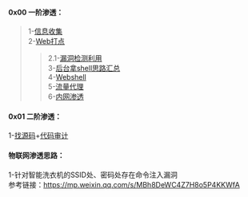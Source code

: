 #### 0x00 一阶渗透：
>1-[信息收集](./1-信息收集.md)  
>2-[Web打点](./2-漏洞检测利用.md)  
>>2.1-[漏洞检测利用](漏洞检测利用.md)   
>3-[后台拿shell思路汇总](./3-后台拿shell思路汇总.md)  
>4-[Webshell](./4-Webshell.md)  
>5-[流量代理](./5-流量代理.md)  
>6-[内网渗透](./6-内网渗透.md)

#### 0x01 二阶渗透：

1-[找源码](https://github.com/ybdt/attack-hub/blob/main/%E6%89%BE%E6%BA%90%E7%A0%81%E6%80%9D%E8%B7%AF.md)+[代码审计](https://github.com/ybdt/audit-hub)

#### 物联网渗透思路：  
1-针对智能洗衣机的SSID处、密码处存在命令注入漏洞  
参考链接：https://mp.weixin.qq.com/s/MBh8DeWC4Z7H8o5P4KKWfA
